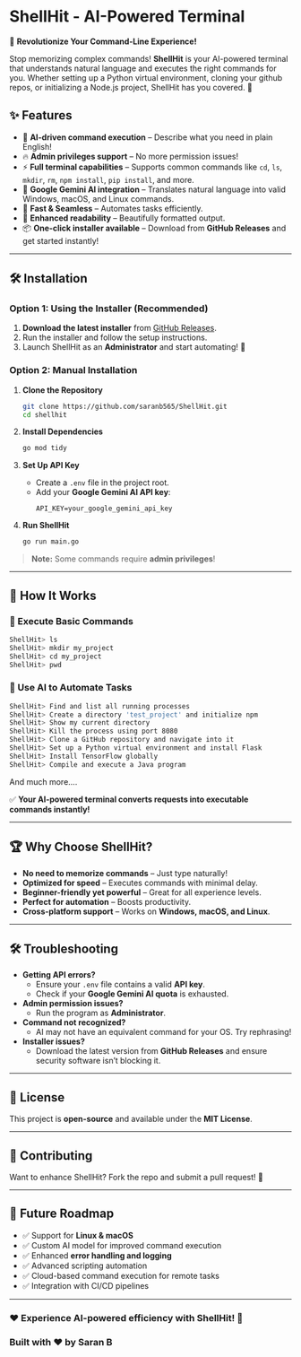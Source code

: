 # ShellHit - AI-Powered Terminal

🚀 **Revolutionize Your Command-Line Experience!**

Stop memorizing complex commands! **ShellHit** is your AI-powered terminal that understands natural language and executes the right commands for you. Whether setting up a Python virtual environment, cloning your github repos, or initializing a Node.js project, ShellHit has you covered. 🎯

## ✨ Features

- 🤖 **AI-driven command execution** – Describe what you need in plain English!
- 🔥 **Admin privileges support** – No more permission issues!
- ⚡ **Full terminal capabilities** – Supports common commands like `cd`, `ls`, `mkdir`, `rm`, `npm install`, `pip install`, and more.
- 🎯 **Google Gemini AI integration** – Translates natural language into valid Windows, macOS, and Linux commands.
- 🚀 **Fast & Seamless** – Automates tasks efficiently.
- 🎨 **Enhanced readability** – Beautifully formatted output.
- 📦 **One-click installer available** – Download from **GitHub Releases** and get started instantly!

---

## 🛠️ Installation

### Option 1: **Using the Installer** (Recommended)

1. **Download the latest installer** from [GitHub Releases](https://github.com/yourusername/shellhit/releases).
2. Run the installer and follow the setup instructions.
3. Launch ShellHit as an **Administrator** and start automating! 🚀

### Option 2: **Manual Installation**

1. **Clone the Repository**
   ```bash
   git clone https://github.com/saranb565/ShellHit.git
   cd shellhit
   ```

2. **Install Dependencies**
   ```bash
   go mod tidy
   ```

3. **Set Up API Key**
   - Create a `.env` file in the project root.
   - Add your **Google Gemini AI API key**:
     ```env
     API_KEY=your_google_gemini_api_key
     ```

4. **Run ShellHit**
   ```bash
   go run main.go
   ```

> **Note:** Some commands require **admin privileges**!

---

## 🚀 How It Works

### 🔹 Execute Basic Commands
```bash
ShellHit> ls
ShellHit> mkdir my_project
ShellHit> cd my_project
ShellHit> pwd
```

### 🔹 Use AI to Automate Tasks
```bash
ShellHit> Find and list all running processes
ShellHit> Create a directory 'test_project' and initialize npm
ShellHit> Show my current directory
ShellHit> Kill the process using port 8080
ShellHit> Clone a GitHub repository and navigate into it
ShellHit> Set up a Python virtual environment and install Flask
ShellHit> Install TensorFlow globally
ShellHit> Compile and execute a Java program
```
And much more....

✅ **Your AI-powered terminal converts requests into executable commands instantly!**

---

## 🏆 Why Choose ShellHit?

- **No need to memorize commands** – Just type naturally!
- **Optimized for speed** – Executes commands with minimal delay.
- **Beginner-friendly yet powerful** – Great for all experience levels.
- **Perfect for automation** – Boosts productivity.
- **Cross-platform support** – Works on **Windows, macOS, and Linux**.

---

## 🛠️ Troubleshooting

- **Getting API errors?**
  - Ensure your `.env` file contains a valid **API key**.
  - Check if your **Google Gemini AI quota** is exhausted.
- **Admin permission issues?**
  - Run the program as **Administrator**.
- **Command not recognized?**
  - AI may not have an equivalent command for your OS. Try rephrasing!
- **Installer issues?**
  - Download the latest version from **GitHub Releases** and ensure security software isn’t blocking it.

---

## 📜 License

This project is **open-source** and available under the **MIT License**.

---

## 🤝 Contributing

Want to enhance ShellHit? Fork the repo and submit a pull request! 🚀

---

## 🎯 Future Roadmap

- ✅ Support for **Linux & macOS**
- ✅ Custom AI model for improved command execution
- ✅ Enhanced **error handling and logging**
- ✅ Advanced scripting automation
- ✅ Cloud-based command execution for remote tasks
- ✅ Integration with CI/CD pipelines

---

### ❤️ Experience AI-powered efficiency with **ShellHit**! 🚀
### Built with ❤️ by Saran B

